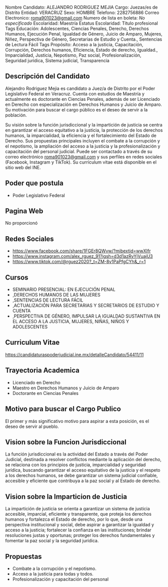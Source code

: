 Nombre Candidato: ALEJANDRO RODRIGUEZ MEJIA
Cargo: Juezas/es de Distrito
Entidad: VERACRUZ
Sexo: HOMBRE
Telefono: 2282756886
Correo Electronico: roma901023@gmail.com
Numero de lista en boleta: *No especificado*
Escolaridad: Maestría
Estatus Escolaridad: Título profesional
Tags Educación: Adolescentes, Ciencias Penales, Derecho, Derechos Humanos, Ejecución Penal, Igualdad de Género, Juicio de Amparo, Mujeres, Niñez, Perspectiva de Género, Secretarias de Estudio y Cuenta., Sentencias de Lectura Fácil
Tags Propósito: Acceso a la justicia, Capacitación, Corrupción, Derechos humanos, Eficiencia, Estado de derecho, Igualdad., Imparcialidad, Justicia, Nepotismo, Paz social, Profesionalización, Seguridad jurídica, Sistema judicial, Transparencia


## Descripción del Candidato 

Alejandro Rodriguez Mejia es candidato a Juez/a de Distrito por el Poder Legislativo Federal en Veracruz. Cuenta con estudios de Maestría y actualmente es doctorante en Ciencias Penales, además de ser Licenciado en Derecho con especialización en Derechos Humanos y Juicio de Amparo. Su motivación para buscar el cargo público es el deseo de servir a la población.

Su visión sobre la función jurisdiccional y la impartición de justicia se centra en garantizar el acceso equitativo a la justicia, la protección de los derechos humanos, la imparcialidad, la eficiencia y el fortalecimiento del Estado de Derecho. Sus propuestas principales incluyen el combate a la corrupción y el nepotismo, la ampliación del acceso a la justicia y la profesionalización y capacitación del personal judicial.  Puede ser contactado a través de su correo electrónico roma901023@gmail.com y sus perfiles en redes sociales (Facebook, Instagram y TikTok). Su currículum vitae está disponible en el sitio web del INE.


## Poder que postula

- Poder Legislativo Federal


## Pagina Web

No proporcionó


## Redes Sociales

- https://www.facebook.com/share/1FGEr8QWvw/?mibextid=wwXIfr
- https://www.instagram.com/alex_rguez_91?igsh=d3d1azRvYjVuajU3
- https://www.tiktok.com/@rguez2020?_t=ZM-8v1PaPfgCYh&_r=1


## Cursos

- SEMINARIO PRESENCIAL: EN EJECUCIÓN PENAL
- ,DERECHOS HUMANOS DE LAS MUJERES
- ,SENTENCIAS DE LECTURA FÁCIL
- ,ACTUALIZACIÓN PARA SECRETARIAS Y SECRETARIOS DE ESTUDIO Y CUENTA
- ,PERSPECTIVA DE GÉNERO, IMPULSAR LA IGUALDAD SUSTANTIVA EN EL ACCESO A LA JUSTICIA, MUJERES, NIÑAS, NIÑOS Y ADOLESCENTES


## Curriculum Vitae

https://candidaturaspoderjudicial.ine.mx/detalleCandidato/54411/11


## Trayectoria Academica

- Licenciado en Derecho
- Maestro en Derechos Humanos y Juicio de Amparo
- Doctorante en Ciencias Penales


## Motivo para buscar el Cargo Publico

El primer y más significativo motivo para aspirar a esta posición, es el deseo de servir al pueblo.


## Vision sobre la Funcion Jurisdiccional

La función jurisdiccional es la actividad del Estado a través del Poder Judicial, destinada a resolver conflictos mediante la aplicación del derecho, se relaciona con los principios de justicia, imparcialidad y seguridad jurídica, buscando garantizar el acceso equitativo de la justicia y el respeto a los derechos humanos, se debe garantizar un sistema judicial confiable, accesible y eficiente que contribuya a la paz social y al Estado de derecho.


## Vision sobre la Imparticion de Justicia

La impartición de justicia se orienta a garantizar un sistema de justicia accesible, imparcial, eficiente y transparente, que proteja los derechos humanos y fortalezca el Estado de derecho, por lo que, desde una perspectiva institucional y social, debe aspirar a garantizar la igualdad y acceso a la justicia; fortalecer la confianza en las instituciones; brindar resoluciones justas y oportunas; proteger los derechos fundamentales y fomentar la paz social y la seguridad jurídica.


## Propuestas

- Combate a la corrupción y el nepotismo.
- Acceso a la justicia para todas y todos.
- Profesionalización y capacitación del personal

